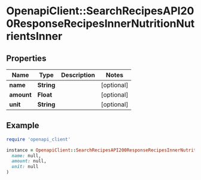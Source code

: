# OpenapiClient::SearchRecipesAPI200ResponseRecipesInnerNutritionNutrientsInner

## Properties

| Name | Type | Description | Notes |
| ---- | ---- | ----------- | ----- |
| **name** | **String** |  | [optional] |
| **amount** | **Float** |  | [optional] |
| **unit** | **String** |  | [optional] |

## Example

```ruby
require 'openapi_client'

instance = OpenapiClient::SearchRecipesAPI200ResponseRecipesInnerNutritionNutrientsInner.new(
  name: null,
  amount: null,
  unit: null
)
```

